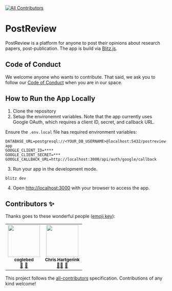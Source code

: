 
<!-- ALL-CONTRIBUTORS-BADGE:START - Do not remove or modify this section -->
[![All Contributors](https://img.shields.io/badge/all_contributors-2-orange.svg?style=flat-square)](#contributors-)
<!-- ALL-CONTRIBUTORS-BADGE:END -->

# PostReview

PostReview is a platform for anyone to post their opinions about research papers, post-publication. The app is build via 
 [Blitz.js](https://github.com/blitz-js/blitz).
 

## Code of Conduct
We welcome anyone who wants to contribute. That said, we ask you to follow our [Code of Conduct](https://github.com/nsunami/postreview-app/blob/main/CODE_OF_CONDUCT.md) when you are in our space. 


## How to Run the App Locally

1. Clone the repository
2. Setup the environemnt variables. Note that the app currently uses Google OAuth, which requires a client ID, secret, and callback URL.

Ensure the `.env.local` file has required environment variables:

```
DATABASE_URL=postgresql://<YOUR_DB_USERNAME>@localhost:5432/postreview-app
GOOGLE_CLIENT_ID=****
GOOGLE_CLIENT_SECRET=***
GOOGLE_CALLBACK_URL=http://localhost:3000/api/auth/google/callback
```

3. Run your app in the development mode.
```
blitz dev
```

4. Open [http://localhost:3000](http://localhost:3000) with your browser to access the app.


## Contributors ✨

Thanks goes to these wonderful people ([emoji key](https://allcontributors.org/docs/en/emoji-key)):

<!-- ALL-CONTRIBUTORS-LIST:START - Do not remove or modify this section -->
<!-- prettier-ignore-start -->
<!-- markdownlint-disable -->
<table>
  <tr>
    <td align="center"><a href="https://github.com/coglebed"><img src="https://avatars.githubusercontent.com/u/73071333?v=4?s=100" width="100px;" alt=""/><br /><sub><b>coglebed</b></sub></a><br /><a href="#design-coglebed" title="Design">🎨</a> <a href="https://github.com/nsunami/postreview-app/issues?q=author%3Acoglebed" title="Bug reports">🐛</a></td>
    <td align="center"><a href="https://chjh.nl"><img src="https://avatars.githubusercontent.com/u/2946344?v=4?s=100" width="100px;" alt=""/><br /><sub><b>Chris Hartgerink</b></sub></a><br /><a href="#mentoring-chartgerink" title="Mentoring">🧑‍🏫</a> <a href="https://github.com/nsunami/postreview-app/issues?q=author%3Achartgerink" title="Bug reports">🐛</a></td>
  </tr>
</table>

<!-- markdownlint-restore -->
<!-- prettier-ignore-end -->

<!-- ALL-CONTRIBUTORS-LIST:END -->

This project follows the [all-contributors](https://github.com/all-contributors/all-contributors) specification. Contributions of any kind welcome!
